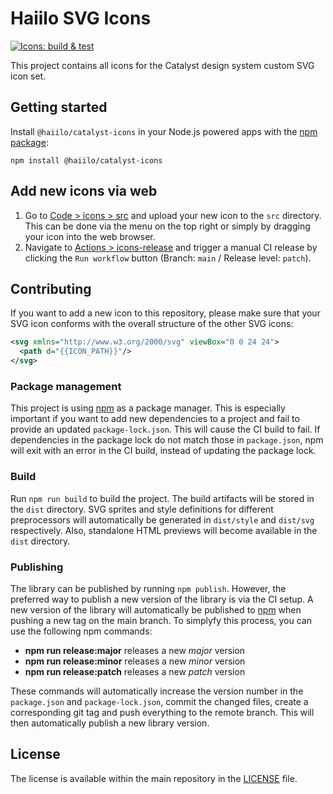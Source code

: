 # Haiilo SVG Icons

[![Icons: build & test](https://github.com/haiilo/catalyst/actions/workflows/icons.yml/badge.svg)](https://github.com/haiilo/catalyst/actions/workflows/icons.yml)

This project contains all icons for the Catalyst design system custom SVG icon
set.

## Getting started

Install `@haiilo/catalyst-icons` in your Node.js powered apps with the
[npm package](https://www.npmjs.com/package/@haiilo/catalyst-icons):

```shell
npm install @haiilo/catalyst-icons
```

## Add new icons via web

1. Go to [Code > icons > src](https://github.com/haiilo/catalyst/tree/main/icons/src)
and upload your new icon to the `src` directory. This can be done via the menu
on the top right or simply by dragging your icon into the web browser.
2. Navigate to [Actions > icons-release](https://github.com/haiilo/catalyst/actions/workflows/icons-release.yml) and trigger a manual CI release by clicking the `Run workflow`
button (Branch: `main` / Release level: `patch`).

## Contributing

If you want to add a new icon to this repository, please make sure that your SVG
icon conforms with the overall structure of the other SVG icons:

```svg
<svg xmlns="http://www.w3.org/2000/svg" viewBox="0 0 24 24">
  <path d="{{ICON_PATH}}"/>
</svg>
```

### Package management

This project is using [npm](https://www.npmjs.com/) as a package manager. This
is especially important if you want to add new dependencies to a project and
fail to provide an updated `package-lock.json`. This will cause the CI build to
fail. If dependencies in the package lock do not match those in `package.json`,
npm will exit with an error in the CI build, instead of updating the package
lock.

### Build

Run `npm run build` to build the project. The build artifacts will be stored in
the `dist` directory. SVG sprites and style definitions for different
preprocessors will automatically be generated in `dist/style` and `dist/svg`
respectively. Also, standalone HTML previews will become available in the `dist`
directory.

### Publishing

The library can be published by running `npm publish`. However, the preferred
way to publish a new version of the library is via the CI setup. A new version
of the library will automatically be published to
[npm](https://www.npmjs.com/package/@haiilo/catalyst-icons) when pushing a new
tag on the main branch. To simplyfy this process, you can use the following npm
commands:

 * **npm run release:major** releases a new *major* version
 * **npm run release:minor** releases a new *minor* version
 * **npm run release:patch** releases a new *patch* version

These commands will automatically increase the version number in the
`package.json` and `package-lock.json`, commit the changed files, create a
corresponding git tag and push everything to the remote branch. This will then
automatically publish a new library version.

## License

The license is available within the main repository in the
[LICENSE](https://github.com/haiilo/catalyst/blob/main/LICENSE) file.
